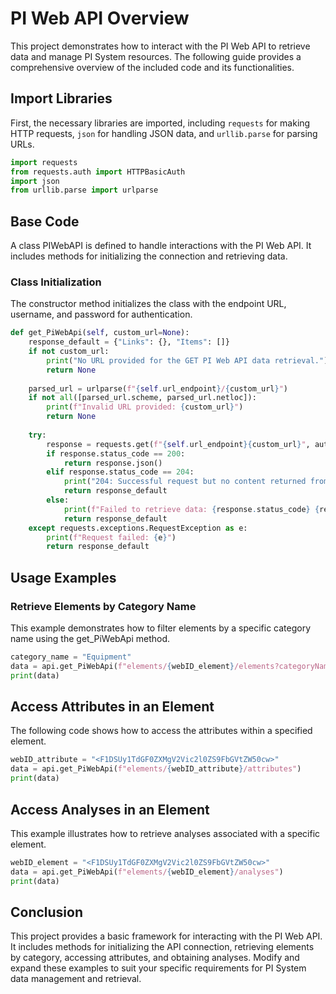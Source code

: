 # PI Web API Overview

This project demonstrates how to interact with the PI Web API to retrieve data and manage PI System resources. The following guide provides a comprehensive overview of the included code and its functionalities.

## Import Libraries

First, the necessary libraries are imported, including `requests` for making HTTP requests, `json` for handling JSON data, and `urllib.parse` for parsing URLs.

```python
import requests
from requests.auth import HTTPBasicAuth
import json
from urllib.parse import urlparse
```

## Base Code
A class PIWebAPI is defined to handle interactions with the PI Web API. It includes methods for initializing the connection and retrieving data.

### Class Initialization
The constructor method initializes the class with the endpoint URL, username, and password for authentication.

```python
def get_PiWebApi(self, custom_url=None):
    response_default = {"Links": {}, "Items": []}
    if not custom_url:
        print("No URL provided for the GET PI Web API data retrieval.")
        return None
    
    parsed_url = urlparse(f"{self.url_endpoint}/{custom_url}")
    if not all([parsed_url.scheme, parsed_url.netloc]):
        print(f"Invalid URL provided: {custom_url}")
        return None
    
    try:
        response = requests.get(f"{self.url_endpoint}{custom_url}", auth=HTTPBasicAuth(self.username, self.password), verify=False)
        if response.status_code == 200:
            return response.json()
        elif response.status_code == 204:
            print("204: Successful request but no content returned from the GET PI Web API.")
            return response_default
        else:
            print(f"Failed to retrieve data: {response.status_code} {response.reason}")
            return response_default
    except requests.exceptions.RequestException as e:
        print(f"Request failed: {e}")
        return response_default

```

## Usage Examples

### Retrieve Elements by Category Name

This example demonstrates how to filter elements by a specific category name using the get_PiWebApi method.

```python
category_name = "Equipment"
data = api.get_PiWebApi(f"elements/{webID_element}/elements?categoryName={category_name}")
print(data)
```

## Access Attributes in an Element

The following code shows how to access the attributes within a specified element.

```python
webID_attribute = "<F1DSUy1TdGF0ZXMgV2Vic2l0ZS9FbGVtZW50cw>"
data = api.get_PiWebApi(f"elements/{webID_attribute}/attributes")
print(data)
```

## Access Analyses in an Element

This example illustrates how to retrieve analyses associated with a specific element.

```python
webID_element = "<F1DSUy1TdGF0ZXMgV2Vic2l0ZS9FbGVtZW50cw>"
data = api.get_PiWebApi(f"elements/{webID_element}/analyses")
print(data)
```

## Conclusion

This project provides a basic framework for interacting with the PI Web API. It includes methods for initializing the API connection, retrieving elements by category, accessing attributes, and obtaining analyses. Modify and expand these examples to suit your specific requirements for PI System data management and retrieval.